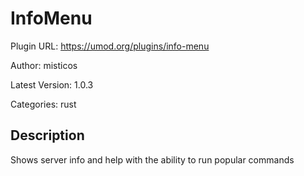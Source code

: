 # InfoMenu

Plugin URL: https://umod.org/plugins/info-menu

Author: misticos

Latest Version: 1.0.3

Categories: rust

## Description

Shows server info and help with the ability to run popular commands
